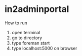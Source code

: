# in2adminportal

How to run
1. open terminal
2. go to directory
3. type foreman start
4. type localhost:5000 on browser

